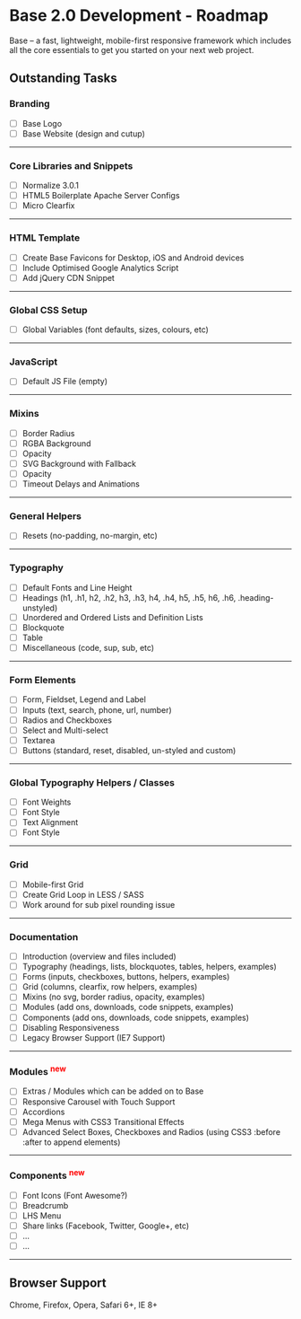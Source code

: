 # Base 2.0 Development - Roadmap
Base – a fast, lightweight, mobile-first responsive framework which includes all the core essentials to get you started on your next web project.

## Outstanding Tasks

### Branding
- [ ] Base Logo
- [ ] Base Website (design and cutup)

* * *

### Core Libraries and Snippets
- [ ] Normalize 3.0.1
- [ ] HTML5 Boilerplate Apache Server Configs
- [ ] Micro Clearfix

* * *

### HTML Template
- [ ] Create Base Favicons for Desktop, iOS and Android devices
- [ ] Include Optimised Google Analytics Script
- [ ] Add jQuery CDN Snippet

* * *

### Global CSS Setup
- [ ] Global Variables (font defaults, sizes, colours, etc)

* * *

### JavaScript
- [ ] Default JS File (empty)


* * *

### Mixins
- [ ] Border Radius
- [ ] RGBA Background
- [ ] Opacity
- [ ] SVG Background with Fallback
- [ ] Opacity
- [ ] Timeout Delays and Animations

* * *

### General Helpers
- [ ] Resets (no-padding, no-margin, etc)

* * *

### Typography
- [ ] Default Fonts and Line Height
- [ ] Headings (h1, .h1, h2, .h2, h3, .h3, h4, .h4, h5, .h5, h6, .h6, .heading-unstyled)
- [ ] Unordered and Ordered Lists and Definition Lists
- [ ] Blockquote
- [ ] Table
- [ ] Miscellaneous (code, sup, sub, etc)

* * *

### Form Elements
- [ ] Form, Fieldset, Legend and Label
- [ ] Inputs (text, search, phone, url, number)
- [ ] Radios and Checkboxes
- [ ] Select and Multi-select
- [ ] Textarea
- [ ] Buttons (standard, reset, disabled, un-styled and custom)

* * *

### Global Typography Helpers / Classes
- [ ] Font Weights
- [ ] Font Style
- [ ] Text Alignment
- [ ] Font Style

* * *

### Grid
- [ ] Mobile-first Grid
- [ ] Create Grid Loop in LESS / SASS
- [ ] Work around for sub pixel rounding issue

* * *

### Documentation
- [ ] Introduction (overview and files included)
- [ ] Typography (headings, lists, blockquotes, tables, helpers, examples)
- [ ] Forms (inputs, checkboxes, buttons, helpers, examples)
- [ ] Grid (columns, clearfix, row helpers, examples)
- [ ] Mixins (no svg, border radius, opacity, examples)
- [ ] Modules (add ons, downloads, code snippets, examples)
- [ ] Components (add ons, downloads, code snippets, examples)
- [ ] Disabling Responsiveness
- [ ] Legacy Browser Support (IE7 Support)

* * *

### Modules <sup style="color: red;">new</sup>
- [ ] Extras / Modules which can be added on to Base
- [ ] Responsive Carousel with Touch Support
- [ ] Accordions
- [ ] Mega Menus with CSS3 Transitional Effects
- [ ] Advanced Select Boxes, Checkboxes and Radios (using CSS3 :before :after to append elements)

* * *

### Components <sup style="color: red;">new</sup>
- [ ] Font Icons (Font Awesome?)
- [ ] Breadcrumb
- [ ] LHS Menu
- [ ] Share links (Facebook, Twitter, Google+, etc)
- [ ] ...
- [ ] ...

* * *

## Browser Support
Chrome, Firefox, Opera, Safari 6+, IE 8+
